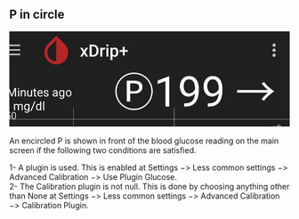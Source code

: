 ## P in circle  
  
![](./images/p_in_circle.png)  
  
An encircled P is shown in front of the blood glucose reading on the main screen if the following two conditions are satisfied.  
  
1- A plugin is used.  This is enabled at Settings &#8722;> Less common settings &#8722;> Advanced Calibration &#8722;> Use Plugin Glucose.  
2- The Calibration plugin is not null.  This is done by choosing anything other than None at Settings &#8722;> Less common settings &#8722;> Advanced Calibration &#8722;> Calibration Plugin.  
